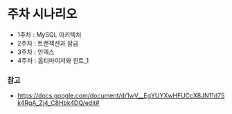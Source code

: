 # 주차 시나리오
+ 1주차 : MySQL 아키텍처
+ 2주차 : 트랜잭션과 잠금
+ 3주차 : 인덱스
+ 4주차 : 옵티마이저와 힌트_1


### 참고 
+ https://docs.google.com/document/d/1wV__EgYUYXwHFUCcX8JN11d75k4RgA_Zj4_C8Hbk4DQ/edit#
